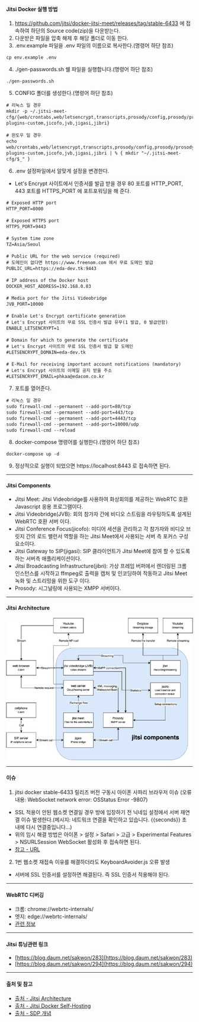 #### Jitsi Docker 실행 방법
1. https://github.com/jitsi/docker-jitsi-meet/releases/tag/stable-6433 에 접속하여 하단의 Source code(zip)을 다운받는다.
2. 다운받은 파일을 압축 해제 후 해당 폴더로 이동 한다.
3. .env.example 파일을 .env 파일의 이름으로 복사한다.(명령어 하단 참조)

```
cp env.example .env
```

4. ./gen-passwords.sh 쉘 파일을 실행합니다.(명령어 하단 참조)

```
./gen-passwords.sh
```

5. CONFIG 폴더를 생성한다.(명령어 하단 참조)

```
# 리눅스 일 경우
mkdir -p ~/.jitsi-meet-cfg/{web/crontabs,web/letsencrypt,transcripts,prosody/config,prosody/prosody-plugins-custom,jicofo,jvb,jigasi,jibri}

# 윈도우 일 경우
echo web/crontabs,web/letsencrypt,transcripts,prosody/config,prosody/prosody-plugins-custom,jicofo,jvb,jigasi,jibri | % { mkdir "~/.jitsi-meet-cfg/$_" }
```

6. .env 설정파일에서 알맞게 설정을 변경한다.
  - Let's Encrypt 사이트에서 인증서를 발급 받을 경우 80 포트를 HTTP_PORT, 443 포트를 HTTPS_PORT 에 포트포워딩을 해 준다.

```
# Exposed HTTP port
HTTP_PORT=8000

# Exposed HTTPS port
HTTPS_PORT=9443

# System time zone
TZ=Asia/Seoul

# Public URL for the web service (required)
# 도메인이 없다면 https://www.freenom.com 에서 무료 도메인 발급
PUBLIC_URL=https://eda-dev.tk:9443

# IP address of the Docker host
DOCKER_HOST_ADDRESS=192.168.0.83

# Media port for the Jitsi Videobridge
JVB_PORT=10000

# Enable Let's Encrypt certificate generation
# Let's Encrypt 사이트의 무료 SSL 인증서 발급 유무(1 발급, 0 발급안함)
ENABLE_LETSENCRYPT=1

# Domain for which to generate the certificate
# Let's Encrypt 사이트의 무료 SSL 인증서 발급 할 도메인
#LETSENCRYPT_DOMAIN=eda-dev.tk

# E-Mail for receiving important account notifications (mandatory)
# Let's Encrypt 사이트의 이메일 공지 받을 주소
#LETSENCRYPT_EMAIL=phkaa@edacom.co.kr
```

7. 포트를 열어준다.
```
# 리눅스 일 경우
sudo firewall-cmd --permanent --add-port=80/tcp
sudo firewall-cmd --permanent --add-port=443/tcp
sudo firewall-cmd --permanent --add-port=4443/tcp
sudo firewall-cmd --permanent --add-port=10000/udp
sudo firewall-cmd --reload
```

8. docker-compose 명령어를 실행한다.(명령어 하단 참조)

```
docker-compose up -d 
```

9. 정상적으로 실행이 되었으면 https://localhost:8443 로 접속하면 된다.
---

#### Jitsi Components
- Jitsi Meet: Jitsi Videobridge를 사용하여 화상회의를 제공하는 WebRTC 호환 Javascript 응용 프로그램이다. 
- Jitsi Videobridge(JVB): 회의 참가자 간에 비디오 스트림을 라우팅하도록 설계된 WebRTC 호환 서버 이다.
- Jitsi Conference Focus(jicofo): 미디어 세션을 관리하고 각 참가자와 비디오 브릿지 간의 로드 밸런서 역할을 하는 Jitsi Meet에서 사용되는 서버 측 포커스 구성 요소이다.
- Jitsi Gateway to SIP(jigasi): SIP 클라이언트가 Jitsi Meet에 참여 할 수 있도록 하는 서버측 애플리케이션이다.
- Jitsi Broadcasting Infrastructure(jibri): 가상 프레임 버퍼에서 렌더링된 크롬 인스턴스를 시작하고 ffmpeg로 출력을 캡처 및 인코딩하여 작동하고 Jitsi Meet 녹화 및 스트리밍을 위한 도구 이다.
- Prosody: 시그널링에 사용되는 XMPP 서버이다.

---

#### Jitsi Architecture
![ps 이미지](https://raw.githubusercontent.com/jitsi/handbook/master/docs/assets/ArchitectureDiagram.png)

---

#### 이슈
1. jitsi docker stable-6433 릴리즈 버전 구동시 아이폰 사파리 브라우저 이슈
(오류 내용: WebSocket network error: OSStatus Error -9807)
  - SSL 적용이 안된 웹소켓 연결일 경우 방에 입장하기 전 닉네임 설정에서 서버 재연결 이슈 발생한다.(메시지: 네트워크 연결을 확인하고 있습니다. {{seconds}} 초 내에 다시 연결중입니다…)
  - 위의 임시 해결 방법은 아이폰 > 설정 > Safari > 고급 > Experimental Features > NSURLSession WebSocket 활성화 후 접속하면 된다.
  - [참고 - URL](https://stackoverflow.com/questions/37898048/websocket-network-error-osstatus-error-9807-invalid-certificate-chain)

2. 1번 웹소켓 재접속 이유를 해결하더라도 KeyboardAvoider.js 오류 발생
  - 서버에 SSL 인증서를 설정하면 해결된다. 즉 SSL 인증서 적용해야 된다.

---

#### WebRTC 디버깅
- 크롬: chrome://webrtc-internals/
- 엣지: edge://webrtc-internals/
- [관련 정보](https://docs.remotemonster.com/web/web-debug-inside)
---

#### Jitsi 튜닝관련 링크
- [https://blog.daum.net/sakwon/283](https://blog.daum.net/sakwon/283)
- [https://blog.daum.net/sakwon/294](https://blog.daum.net/sakwon/294)

---

#### 출처 및 참고
- [출처 - Jitsi Architecture](https://jitsi.github.io/handbook/docs/architecture)
- [출처 - Jitsi Docker Self-Hosting](https://jitsi.github.io/handbook/docs/devops-guide/devops-guide-docker)
- [출처 - SDP 개념](https://nexpert.tistory.com/497)